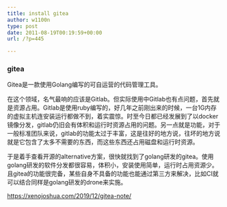 ```yaml
---
title: install gitea
author: w1100n
type: post
date: 2011-08-19T00:19:59+00:00
url: /?p=445

---
```


### gitea
Gitea是一款使用Golang编写的可自运营的代码管理工具。

在这个领域，名气最响的应该是Gitlab。但实际使用中Gitlab也有点问题，首先就是资源占用。Gitlab是使用ruby编写的，好几年之前刚出来的时候，一台1G内存的虚拟主机连安装运行都做不到，着实震惊。时至今日都已经发展到了以docker镜像分发，gitlab仍旧会有体积和运行时资源占用的问题。另一点就是功能，对于一般标准团队来说，gitlab的功能太过于丰富，这是往好的地方说，往坏的地方说就是它包含了太多不需要的东西，而这些东西还占用磁盘和运行时资源。

于是着手查看开源的alternative方案，很快就找到了golang研发的gitea。使用golang研发的软件分发都很容易，体积小，安装使用简单，运行时占用资源少。且gitea的功能很完备，某些自身不具备的功能也能通过第三方来解决，比如CI就可以结合同样是golang研发的drone来实施。

https://xenojoshua.com/2019/12/gitea-note/

